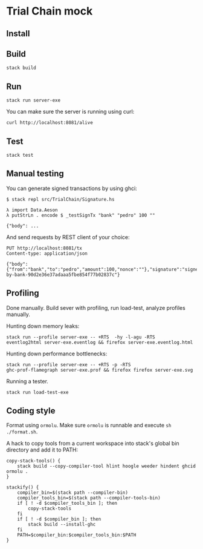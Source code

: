 # Trial Chain mock

## Install

## Build

```
stack build
```

## Run

```
stack run server-exe
```

You can make sure the server is running using curl:

```
curl http://localhost:8081/alive
```

## Test

```
stack test
```

## Manual testing

You can generate signed transactions by using ghci:

```
$ stack repl src/TrialChain/Signature.hs

λ import Data.Aeson
λ putStrLn . encode $ _testSignTx "bank" "pedro" 100 ""

{"body": ...
```

And send requests by REST client of your choice:

```
PUT http://localhost:8081/tx
Content-type: application/json

{"body":{"from":"bank","to":"pedro","amount":100,"nonce":""},"signature":"signed-by-bank-90d2e36e37adaaa5fbe854f77b02837c"}
```

## Profiling

Done manually. Build sever with profiling, run load-test, analyze profiles
manually.

Hunting down memory leaks:

```
stack run --profile server-exe -- +RTS  -hy -l-agu -RTS
eventlog2html server-exe.eventlog && firefox server-exe.eventlog.html
```

Hunting down performance bottlenecks:

```
stack run --profile server-exe -- +RTS -p -RTS
ghc-prof-flamegraph server-exe.prof && firefox firefox server-exe.svg
```

Running a tester.

```
stack run load-test-exe
```

## Coding style

Format using `ormolu`. Make sure `ormolu` is runnable and execute `sh ./format.sh`.

A hack to copy tools from a current workspace into stack's global bin directory and add it to PATH:
```
copy-stack-tools() {
    stack build --copy-compiler-tool hlint hoogle weeder hindent ghcid ormolu .
}

stackify() {
    compiler_bin=$(stack path --compiler-bin)
    compiler_tools_bin=$(stack path --compiler-tools-bin)
    if [ ! -d $compiler_tools_bin ]; then
        copy-stack-tools
    fi
    if [ ! -d $compiler_bin ]; then
        stack build --install-ghc
    fi
    PATH=$compiler_bin:$compiler_tools_bin:$PATH
}
```
